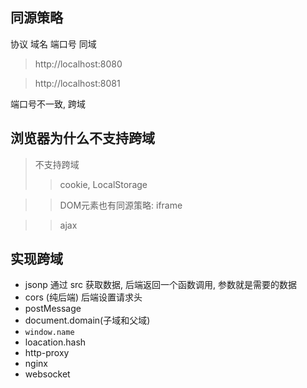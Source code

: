 ## 同源策略
协议 域名 端口号 同域


>http://localhost:8080

> http://localhost:8081

端口号不一致, 跨域

## 浏览器为什么不支持跨域

> 不支持跨域
>>cookie, LocalStorage

>>DOM元素也有同源策略: iframe

>>ajax


## 实现跨域
- jsonp 通过 src 获取数据, 后端返回一个函数调用, 参数就是需要的数据
- cors (纯后端)  后端设置请求头
- postMessage
- document.domain(子域和父域)
- `window.name`
- loacation.hash
- http-proxy
- nginx
- websocket

